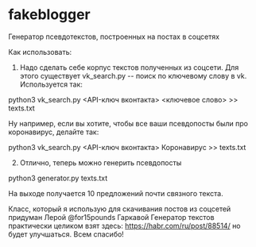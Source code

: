 # fakeblogger
Генератор псевдотекстов, построенных на постах в соцсетях

Как использовать: 
1. Надо сделать себе корпус текстов полученных из соцсети. Для этого существует vk_search.py -- поиск по ключевому слову в vk. Используется так: 

  python3 vk_search.py <API-ключ вконтакта> <ключевое слово> >> texts.txt

Ну например, если вы хотите, чтобы все ваши псевдопосты были про коронавирус, делайте так: 
  
  python3 vk_search.py <API-ключ вконтакта> Коронавирус >> texts.txt
  

2. Отлично, теперь можно генерить псевдопосты

  python3 generator.py texts.txt

На выходе получается 10 предложений почти связного текста. 



Класс, который я использую для скачивания постов из соцсетей придуман Лерой @for15pounds Гаркавой
Генератор текстов практически целиком взят здесь: https://habr.com/ru/post/88514/ но будет улучшаться.
Всем спасибо!
